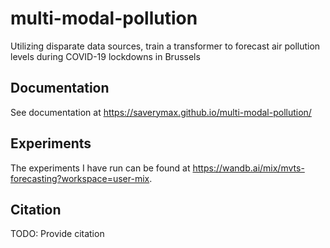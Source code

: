 # multi-modal-pollution

Utilizing disparate data sources, train a transformer to forecast air pollution levels during COVID-19 lockdowns in Brussels

## Documentation

See documentation at https://saverymax.github.io/multi-modal-pollution/

## Experiments

The experiments I have run can be found at https://wandb.ai/mix/mvts-forecasting?workspace=user-mix.

## Citation

TODO: Provide citation

